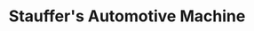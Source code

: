 ---
title: "Stauffer's Automotive Machine"
url: /phoenixville/stauffers-automotive-machine/
shop: car repair
---